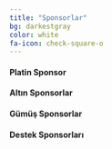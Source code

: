 ```yaml
---
title: "Sponsorlar"
bg: darkestgray
color: white
fa-icon: check-square-o
---
```


#### **Platin Sponsor**

#### **Altın Sponsorlar**

#### **Gümüş Sponsorlar**

#### **Destek Sponsorları**




